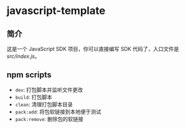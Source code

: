 # javascript-template

## 简介

这是一个 JavaScript SDK 项目，你可以直接编写 SDK 代码了，入口文件是 _src/index.js_。

## npm scripts

- `dev`: 打包脚本并监听文件更改
- `build`: 打包脚本
- `clean`: 清理打包脚本目录
- `pack:add`: 将包软链接到本地便于测试
- `pack:remove`: 删除包的软链接
